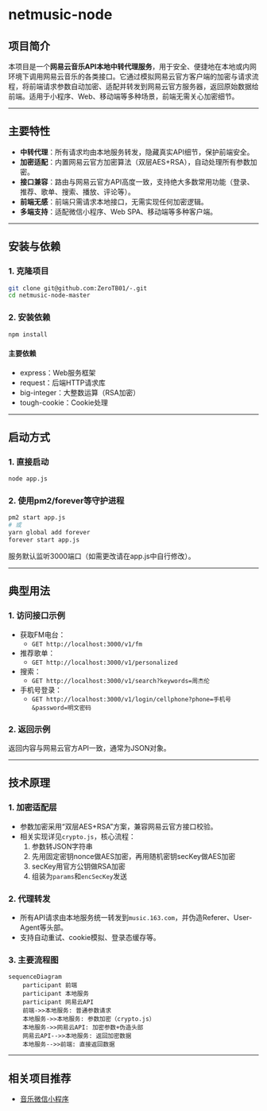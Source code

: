 # netmusic-node

## 项目简介

本项目是一个**网易云音乐API本地中转代理服务**，用于安全、便捷地在本地或内网环境下调用网易云音乐的各类接口。它通过模拟网易云官方客户端的加密与请求流程，将前端请求参数自动加密、适配并转发到网易云官方服务器，返回原始数据给前端。适用于小程序、Web、移动端等多种场景，前端无需关心加密细节。

---

## 主要特性
- **中转代理**：所有请求均由本地服务转发，隐藏真实API细节，保护前端安全。
- **加密适配**：内置网易云官方加密算法（双层AES+RSA），自动处理所有参数加密。
- **接口兼容**：路由与网易云官方API高度一致，支持绝大多数常用功能（登录、推荐、歌单、搜索、播放、评论等）。
- **前端无感**：前端只需请求本地接口，无需实现任何加密逻辑。
- **多端支持**：适配微信小程序、Web SPA、移动端等多种客户端。

---

## 安装与依赖

### 1. 克隆项目
```bash
git clone git@github.com:ZeroTB01/-.git
cd netmusic-node-master
```

### 2. 安装依赖
```bash
npm install
```

#### 主要依赖
- express：Web服务框架
- request：后端HTTP请求库
- big-integer：大整数运算（RSA加密）
- tough-cookie：Cookie处理

---

## 启动方式

### 1. 直接启动
```bash
node app.js
```

### 2. 使用pm2/forever等守护进程
```bash
pm2 start app.js
# 或
yarn global add forever
forever start app.js
```

服务默认监听3000端口（如需更改请在app.js中自行修改）。

---

## 典型用法

### 1. 访问接口示例

- 获取FM电台：
  - `GET http://localhost:3000/v1/fm`
- 推荐歌单：
  - `GET http://localhost:3000/v1/personalized`
- 搜索：
  - `GET http://localhost:3000/v1/search?keywords=周杰伦`
- 手机号登录：
  - `GET http://localhost:3000/v1/login/cellphone?phone=手机号&password=明文密码`

### 2. 返回示例
返回内容与网易云官方API一致，通常为JSON对象。

---

## 技术原理

### 1. 加密适配层
- 参数加密采用“双层AES+RSA”方案，兼容网易云官方接口校验。
- 相关实现详见`crypto.js`，核心流程：
  1. 参数转JSON字符串
  2. 先用固定密钥nonce做AES加密，再用随机密钥secKey做AES加密
  3. secKey用官方公钥做RSA加密
  4. 组装为`params`和`encSecKey`发送

### 2. 代理转发
- 所有API请求由本地服务统一转发到`music.163.com`，并伪造Referer、User-Agent等头部。
- 支持自动重试、cookie模拟、登录态缓存等。

### 3. 主要流程图
```mermaid
sequenceDiagram
    participant 前端
    participant 本地服务
    participant 网易云API
    前端->>本地服务: 普通参数请求
    本地服务->>本地服务: 参数加密（crypto.js）
    本地服务->>网易云API: 加密参数+伪造头部
    网易云API-->>本地服务: 返回加密数据
    本地服务-->>前端: 直接返回数据
```

---

## 相关项目推荐
- [音乐微信小程序](https://github.com/ZeroTB01/-/tree/main/NeteaseMusicWxMiniApp-master)

